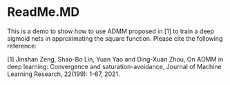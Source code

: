 # ReadMe.MD
This is a demo to show how to use ADMM proposed in [1] to train a deep sigmoid nets in approximating the square function. Please cite the following reference:

[1] Jinshan Zeng, Shao-Bo Lin, Yuan Yao and Ding-Xuan Zhou, On ADMM in deep learning: Convergence and saturation-avoidance, Journal of Machine Learning Research, 22(199): 1-67, 2021.
